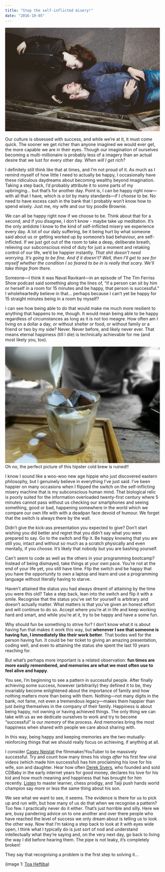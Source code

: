 ```yaml
---
title: "Stop the self-inflicted misery!"
date: "2016-10-05"
---
```


![two people lying side by side looking into each other's eyes](images/photo-1461009209120-103a8f970745-1024x683.jpeg)

Our culture is obsessed with success, and while we’re at it, it must come quick. The sooner we get richer than anyone imagined we would ever get, the more capable we are in their eyes. Though our imagination of ourselves becoming a multi-millionaire is probably less of a imagery than an actual desire that we lust for every other day. _When will I get rich?_

I definitely still think like that at times, and I’m not proud of it. As much as I remind myself of how little I need to actually be happy, I occasionally have these ridiculous daydreams about becoming wealthy beyond imagination. Taking a step back, I’d probably attribute it to some parts of my upbringing… but that’s for another day. Point is, I can be happy right now—with all that I have, which is _a lot_ by many standards—if I _choose_ to be. No need to have excess cash in the bank that I probably won’t know how to spend wisely. Just me, my wife and our toy poodle Brownie.

We can all be happy right now if we choose to be. Think about that for a second, and if you disagree, I don’t know - maybe take up meditation. It’s the only antidote I know to the kind of self-inflicted misery we experience every day. A lot of our daily suffering, be it being hurt by what someone said about us or getting worked up by someone’s bad behaviour, are self-inflicted. If we just got out of the room to take a deep, deliberate breath, relieving our subconscious mind of duty for just a moment and retaking control of our life, we’d be happier instantly. _That shit doesn’t need worrying. It’s going to be fine. And if it doesn’t? Well, then I’ll get to see for myself whether the condition I so feared to be in is really that scary. We’ll take things from there_.

Someone—I think it was Naval Ravikant—in an episode of The Tim Ferriss Show podcast said something along the lines of, “if a person can sit by him or herself in a room for 15 minutes and be happy, that person is successful.” I wholeheartedly believe in that… perhaps because I can’t yet be happy for 15 straight minutes being in a room by myself?

I can see how being able to do that would make me much more resilient to anything that happens to me, though. It would mean being able to be happy regardless of circumstances as long as it is not too meagre. How often am I living on a dollar a day, or without shelter or food, or without family or a friend or two by my side? Never. Never before, and likely never ever. That means eternal happiness (till I die) is technically achievable for me (and most likely you, too).

![milk spilled on tray while pouring over coffee cubes](images/IMG_20161005_204712_1-1024x768.jpg) Oh no, the perfect picture of this hipster cold brew is ruined!!

I know I sound like a woo-woo new age hippie who just discovered eastern philosophy, but I genuinely believe in everything I’ve just said. I’ve been happier on many occasions when I flipped the switch on the self-inflicting misery machine that is my subconscious human mind. That biological relic is poorly suited for the information overloaded twenty-first century where 5 minutes cannot pass without us checking our smartphones and seeing something, good or bad, happening somewhere in the world which we compare our own life with with a deadpan face devoid of humour. We forget that the switch is always there by the wall.

Didn’t give the kick-ass presentation you expected to give? Don’t start wishing you did better and regret that you didn’t say what you were prepared to say. Go to the switch and flip it. Be happy knowing that you are still you, intact and without so much as a scratch physically and even mentally, if you choose. It’s likely that nobody but you are bashing yourself.

Can’t seem to code as well as the others in your programming bootcamp? Instead of being dismayed, take things at your own pace. You’re not at the end of your life yet, you still have time. Flip the switch and be happy that you have the opportunity to own a laptop and learn and use a programming language without literally having to starve.

Haven’t attained the status you had always dreamt of attaining by the time you were this old? Take a step back, lean into the switch and flip it with a smile. Recognise that the status you’ve set for yourself is arbitrary and doesn’t actually matter. What matters is that you’ve given an honest effort and will continue to do so. Accept where you’re at in life and keep working hard and smart, and while you’re at it, try to be happy and have a some fun.

Why should fun be something to strive for? I don’t know what it is about having fun that makes it work this way, but **whenever I see that someone is having fun, I immediately like their work better**. That bodes well for the person having fun. It could be her ticket to giving an amazing presentation, coding well, and even to attaining the status she spent the last 10 years reaching for.

But what’s perhaps more important is a related observation: **fun times are more easily remembered, and memories are what we most often use to feel alive and happy**.

You see, I’m beginning to see a pattern in successful people. After finally achieving some success, however (arbitrarily) they defined it to be, they invariably become enlightened about the importance of family and how nothing matters more than being with them. Nothing—not many digits in the bank, not fame, not even a tremendous legacy—makes them happier than just _being_ themselves in the company of their family. Happiness is about being happy, not owning or having achieved things. The only thing we can take with us as we dedicate ourselves to work and try to become “successful” is our _memory_ of the process. And memories bring the most happiness when shared with people we care about sharing with.

In this way, being happy and keeping memories are the two mutually-reinforcing things that we should really focus on achieving, if anything at all.

I consider [Casey Neistat](https://www.youtube.com/channel/UCtinbF-Q-fVthA0qrFQTgXQ) the filmmaker/YouTuber to be massively successful. Try and count how many times his vlogs _after_ his first few viral videos (which made him successful) has him proclaiming his love for his wife, son and daughter. Hear how often [Derek Sivers](http://fourhourworkweek.com/2015/12/14/derek-sivers-on-developing-confidence-finding-happiness-and-saying-no-to-millions/), who founded and sold CDBaby in the early internet years for good money, declares his love for his kid and how much meaning and happiness that has brought for him recently. [Listen](http://fourhourworkweek.com/2014/04/22/tim-ferriss-podcast/) to master learner, chess prodigy, and Taiji push hands world champion say more or less the same thing about his son.

We see what we want to see, it seems. The evidence is there for us to pick up and run with, but how many of us do that when we recognise a pattern? Too few. I practically never do it either. That’s just horrible and silly. Here we are, busy pandering advice on to one another and over there people who have reached the level of success we only dream about is telling us to look the other way. Now that I’m taking a step back to look at it with eyes wide open, I think what I typically do is just sort of nod and understand intellectually what they’re saying and, on the very next day, go back to living the way I did before hearing them. The pipe is not leaky, it’s completely broken!

They say that recognising a problem is the first step to solving it…

(image 1: [Toa Heftiba](https://unsplash.com/@heftiba))
